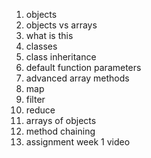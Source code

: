 1. objects
2. objects vs arrays
3. what is this
4. classes
5. class inheritance
6. default function parameters
7. advanced array methods
8. map
9. filter
10. reduce
11. arrays of objects
12. method chaining
13. assignment week 1 video
